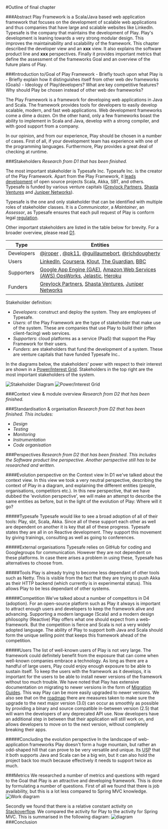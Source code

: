 <!--
The outline should consist of:

A 100 word abstract summarizing your chapter. ~Done
A table of contents for your chapter ~ Partly done
A plan of < 1 page explaining:
- which research on your chapter has finished (deliverables D1-D4 and maybe more) ~Done.
- which research on your chapter still needs to be done (maybe a pull request / contribution, an additional view/perspective, an interview) ~ Partly Done.
- a status per section in your table of contents indicating what still needs to be written / how far you are.
- A first version of your chapter reflecting the current status.
-->

#Outline of final chapter

###Abstract
Play Framework is a Scala/Java based web application framework that focuses on the development of scalable web applications and thus companies that have large and scalable websites like LinkedIn. 
Typesafe is the company that maintains the development of Play. 
Play's development is leaning towards a very strong modular design. 
This improves the maintainability and scalability of the framework. 
This chapter described the developer view and an **xxx** view. 
It also explains the software product line and **xxx** perspectives. 
Finally it provides important metrics that define the assessment of the frameworks Goal and an overview of the future plans of Play.

###Introduction to/Goal of Play Framework
	- Briefly touch upon what Play is
	- Briefly explain how it distinguishes itself from other web dev frameworks (Goals)
	- Ideology of Play/developers? What are key competitive features? Why should Play be chosen instead of other web dev frameworks?
	
The Play Framework is a framework for developing web applications in Java and Scala.
The framework provides tools for developers to easily develop scalable, modern, and fast web applications.
Web development frameworks come a dime a dozen.
On the other hand, only a few frameworks boast the ability to implement in Scala and Java, develop with a strong compiler, and with good support from a company.

In our opinion, and from our experience, Play should be chosen in a number of cases.
First of all, if your development team has experience with one of the programming languages.
Furthermore, Play provides a great deal of checking at runtime. 

###Stakeholders
_Research from D1 that has been finished._

The most important stakeholder is Typesafe Inc. Typesafe Inc. is the creator of the Play Framework. Apart from the Play Framework, it [leads development](http://typesafe.com/products/typesafe-reactive-platform) of open source projects Scala, Akka, SBT, and others. Typesafe is funded by various venture capitals ([Greylock Partners](http://www.greylock.com), [Shasta Ventures](http://www.shastaventures.com) and [Juniper Networks](http://www.juniper.net/us/en/homepage-campaign.page)).

Typesafe is the one and only stakeholder that can be identified with multiple roles of stakeholder classes. It is a *Communicator*, a *Maintainer*, an *Assessor*, as Typesafe ensures that each pull request of Play is conform legal [regulation](http://www.typesafe.com/contribute/cla).

Other important stakeholders are listed in the table below for brevity. For a broader overview, please read [D1](./).

| Type | Entities |
|---|---|
| Developers | [@jroper](https://github.com/jroper) , [@pk11](https://github.com/pk11), [@guillaumebort](https://github.com/guillaumebort), [@richdougherty](https://github.com/richdougherty) |
| Users | [LinkedIn](https://www.linkedin.com), [Coursera](https://www.coursera.org), [Klout](https://klout.com/home), [The Guardian](http://www.theguardian.com/uk), [BBC](http://www.bbc.com) |
| Supporters | [Google App Engine (GAE)](https://cloud.google.com/appengine/docs), [Amazon Web Services (AWS) OpsWorks](http://aws.amazon.com/opsworks/), [Jelastic](http://jelastic.com), [Heroku](https://www.heroku.com) |
| Funders | [Greylock Partners](http://www.greylock.com), [Shasta Ventures](http://www.shastaventures.com), [Juniper Networks](http://www.juniper.net/us/en/homepage-campaign.page) |

Stakeholder definition:

* _Developers_: construct and deploy the system. They are employees of Typesafe.
* _Users_: of the Play Framework are the type of stakeholder that make use of the system. These are companies that use Play to build their (often client-facing) web services.
* _Supporters_: cloud platforms as a service (PaaS) that support the Play Framework for their users. 
* _Funders_: are stakeholders that fund the development of a system. These are venture capitals that have funded Typesafe Inc..

In the diagrams below, the stakeholders' power with respect to their interest are shown in a [Power/Interest Grid](http://www.mindtools.com/pages/article/newPPM_07.htm). Stakeholders in the top right are the most important stakeholders of the system.

![Stakeholder Diagram](https://cloud.githubusercontent.com/assets/791189/6330391/19e5d764-bb78-11e4-92f2-2a527f6a229c.png)
![Power/Interest Grid](https://cloud.githubusercontent.com/assets/791189/6330393/1ce56cea-bb78-11e4-863f-e839c2763f02.png)




###Context view & module overview
_Research from D2 that has been finished._

###Standardisation & organisation
_Research from D2 that has been finished. This includes:_

* _Design_
* _Testing_
* _Monitoring_
* _Instrumentation_
* _Code organisation_

###Perspectives
_Research from D2 that has been finished._
_This includes the Software product line perspective._
_Another perspective still has to be researched and written._

####Evolution perspective on the Context view
In D1 we've talked about the context view.
In this view we took a very neutral perspective, describing the context of Play in a diagram, and explaining the different entities (people, organisations, competitors etc.).
In this new perspective, that we have dubbed the 'evolution perspective', we will make an attempt to describe the same entities as before, but in the light of the evolution of Play: Where will it go?

#####Typesafe
Typesafe would like to see a broad adoption of all of their tools: Play, sbt, Scala, Akka.
Since all of these support each other as well are dependent on another it is key that all of these progress.
Typesafe states they are all in on Reactive development.
They support this movement by giving trainings, consulting as well as going to conferences.

#####External organisations
Typesafe relies on GitHub for coding and Googlegroups for communication.
However they are not dependent on these platforms.
In case there arises a problem in using these, Typesafe has alternatives to choose from.

#####Tools
Play is already trying to become less dependant of other tools such as Netty.
This is visible from the fact that they are trying to push Akka as their HTTP backend (which currently is in experimental status). 
This allows Play to be less dependant of other systems.

#####Competition
We've talked about a number of competitors in D4 (adoption). For an open-source platform such as Play it always is important to attract enough users and developers to keep the framework alive and advancing.
Supporting a modern language (Scala) and a modern design philosophy (Reactive) Play offers what one should expect from a web-framework. But the competition is fierce and Scala is not a very widely adopted language.
The ability of Play to support both Java and Scala should form the unique selling point that keeps this framework ahead of the competition.

#####Users
The list of well-known users of Play is not very large. The framework could definitely benefit from the exposure that can come when well-known companies embrace a technology.
As long as there are a handful of large users, Play could enjoy enough exposure to be able to sustain itself.
To keep the users with the framework as it develops, it is important for the users to be able to install newer versions of the framework without too much trouble.
We have noted that Play has extensive documentation on migrating to newer versions in the form of [Migration Guides](https://www.playframework.com/documentation/2.3.x/Migration23).
This way Play can be more easily upgraded to newer versions.
We also see that on the [roadmap](https://docs.google.com/document/d/11sVi1-REAIDFVHvwBrfRt1uXkBzROHQYgmcZNGJtDnA/pub) there are measures taken to make sure the upgrade to the next major version (3.0) can occur as smoothly as possible by providing a binary and source compatible in-between version (2.5) that will warn the developers of any deprecated API use.
Now developers have an additional step in between that their application will still work on, and allows developers to move on to the next version, without completely breaking their apps.

#####Concluding the evolution perspective
In the landscape of web-application frameworks Play doesn't form a huge mountain, but rather an odd-shaped hill that can prove to be very versatile and unique.
Its <abbr title="Unique Selling Point">USP</abbr> that it both supports Java and Scala can be a big win, 
but it can also hold the project back too much because effectively it needs to support twice as much.

###Metrics
We researched a number of metrics and questions with regard to the Goal that Play is an attractive and developing framework.
This is done by formulating a number of questions.
First of all we found that there is job availability, but this is a lot less compared to Spring MVC knowledge. 
![Work diagram](job.png)

Secondly we found that there is a relative constant activity on [Stackoverflow](http://www.stackoverflow.com).
We compared the activity for Play to the activity for Spring MVC.
This is summarised in the following diagram:
![diagram](frequenogramStackoverflow.png)
###Conclusion



